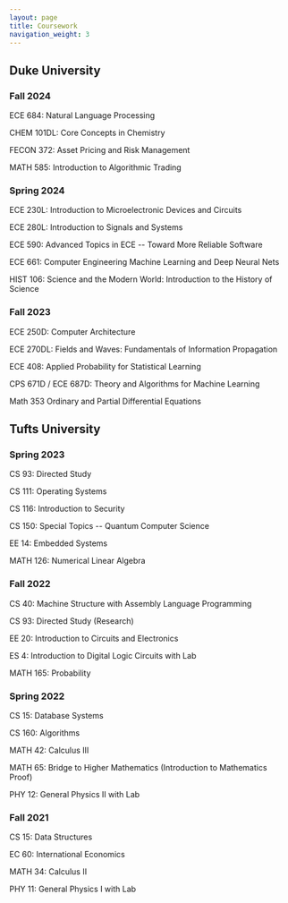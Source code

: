 ```yaml
---
layout: page
title: Coursework
navigation_weight: 3
---
```


## Duke University
### Fall 2024
ECE 684: Natural Language Processing

CHEM 101DL: Core Concepts in Chemistry

FECON 372: Asset Pricing and Risk Management

MATH 585: Introduction to Algorithmic Trading

### Spring 2024
ECE 230L: Introduction to Microelectronic Devices and Circuits

ECE 280L: Introduction to Signals and Systems

ECE 590: Advanced Topics in ECE -- Toward More Reliable Software  
<!-- Grade: A+ -->

ECE 661: Computer Engineering Machine Learning and Deep Neural Nets

HIST 106: Science and the Modern World: Introduction to the History of Science
### Fall 2023
ECE 250D: Computer Architecture  
<!-- Grade: A+ -->

ECE 270DL: Fields and Waves: Fundamentals of Information Propagation  
<!-- Grade: A- -->

ECE 408: Applied Probability for Statistical Learning  
<!-- Grade: A -->

CPS 671D / ECE 687D: Theory and Algorithms for Machine Learning  
<!-- Grade: A+ -->

Math 353 Ordinary and Partial Differential Equations  
<!-- Grade: A -->

## Tufts University

### Spring 2023
CS 93: Directed Study  
<!-- Grade: A -->

CS 111: Operating Systems  
<!-- Grade: A+ -->

CS 116: Introduction to Security  
<!-- Grade: A -->

CS 150: Special Topics -- Quantum Computer Science  
<!-- Grade: A+ -->

EE 14: Embedded Systems  
<!-- Grade: A+ -->

MATH 126: Numerical Linear Algebra  
<!-- Grade: A+ -->

### Fall 2022
CS 40: Machine Structure with Assembly Language Programming  
<!-- Grade: A -->

CS 93: Directed Study (Research)  
<!-- Grade: A -->

EE 20: Introduction to Circuits and Electronics  
<!-- Grade: A  -->

ES 4: Introduction to Digital Logic Circuits with Lab  
<!-- Grade: A -->

MATH 165: Probability  
<!-- Grade: A -->


### Spring 2022
CS 15: Database Systems  
<!-- Grade: A+ -->

CS 160: Algorithms  
<!-- Grade: A+ -->

MATH 42: Calculus III  
<!-- Grade: A+ -->

MATH 65: Bridge to Higher Mathematics (Introduction to Mathematics Proof)  
<!-- Grade: A -->

PHY 12: General Physics II with Lab  
<!-- Grade: A+ -->

### Fall 2021
CS 15: Data Structures  
<!-- Grade: A+ -->

EC 60: International Economics  
<!-- Grade: A -->

MATH 34: Calculus II  
<!-- Grade: A+ -->

PHY 11: General Physics I with Lab  
<!-- Grade: A+ -->
